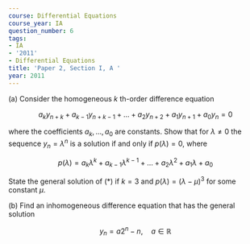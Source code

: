 ```yaml
---
course: Differential Equations
course_year: IA
question_number: 6
tags:
- IA
- '2011'
- Differential Equations
title: 'Paper 2, Section I, A '
year: 2011
---
```




(a) Consider the homogeneous $k$ th-order difference equation

$$a_{k} y_{n+k}+a_{k-1} y_{n+k-1}+\ldots+a_{2} y_{n+2}+a_{1} y_{n+1}+a_{0} y_{n}=0$$

where the coefficients $a_{k}, \ldots, a_{0}$ are constants. Show that for $\lambda \neq 0$ the sequence $y_{n}=\lambda^{n}$ is a solution if and only if $p(\lambda)=0$, where

$$p(\lambda)=a_{k} \lambda^{k}+a_{k-1} \lambda^{k-1}+\ldots+a_{2} \lambda^{2}+a_{1} \lambda+a_{0}$$

State the general solution of $(*)$ if $k=3$ and $p(\lambda)=(\lambda-\mu)^{3}$ for some constant $\mu$.

(b) Find an inhomogeneous difference equation that has the general solution

$$y_{n}=a 2^{n}-n, \quad a \in \mathbb{R}$$